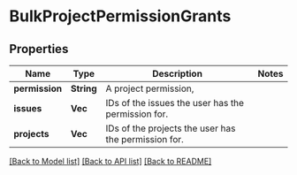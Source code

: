 # BulkProjectPermissionGrants

## Properties

Name | Type | Description | Notes
------------ | ------------- | ------------- | -------------
**permission** | **String** | A project permission, | 
**issues** | **Vec<i64>** | IDs of the issues the user has the permission for. | 
**projects** | **Vec<i64>** | IDs of the projects the user has the permission for. | 

[[Back to Model list]](../README.md#documentation-for-models) [[Back to API list]](../README.md#documentation-for-api-endpoints) [[Back to README]](../README.md)


